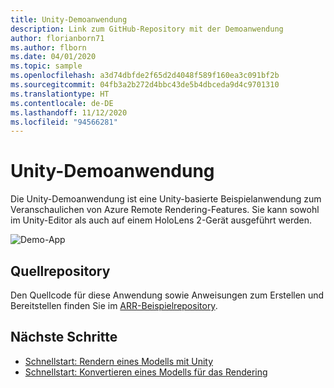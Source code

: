 ```yaml
---
title: Unity-Demoanwendung
description: Link zum GitHub-Repository mit der Demoanwendung
author: florianborn71
ms.author: flborn
ms.date: 04/01/2020
ms.topic: sample
ms.openlocfilehash: a3d74dbfde2f65d2d4048f589f160ea3c091bf2b
ms.sourcegitcommit: 04fb3a2b272d4bbc43de5b4dbceda9d4c9701310
ms.translationtype: HT
ms.contentlocale: de-DE
ms.lasthandoff: 11/12/2020
ms.locfileid: "94566281"
---
```

# <a name="unity-showcase-application"></a>Unity-Demoanwendung

Die Unity-Demoanwendung ist eine Unity-basierte Beispielanwendung zum Veranschaulichen von Azure Remote Rendering-Features. Sie kann sowohl im Unity-Editor als auch auf einem HoloLens 2-Gerät ausgeführt werden.

![Demo-App](./media/showcase-app.png "Demo-App")

## <a name="source-repository"></a>Quellrepository

Den Quellcode für diese Anwendung sowie Anweisungen zum Erstellen und Bereitstellen finden Sie im [ARR-Beispielrepository](https://github.com/Azure/azure-remote-rendering/tree/master/Unity/Showcase).

## <a name="next-steps"></a>Nächste Schritte

* [Schnellstart: Rendern eines Modells mit Unity](../quickstarts/render-model.md)
* [Schnellstart: Konvertieren eines Modells für das Rendering](../quickstarts/convert-model.md)
